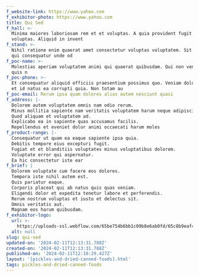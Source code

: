 ```yaml
---
f_website-link: https://www.yahoo.com
f_exhibitor-photo: https://www.yahoo.com
title: Qui Sed
f_hall: >-
  Minima maiores laboriosam rem et et voluptas. A quia provident fugit non in
  voluptas. Aliquid in invent
f_stand: >-
  Nihil ratione enim quaerat amet consectetur voluptas voluptatem. Sit dolorum
  qui consequatur unde od
f_poc-name: >-
  Molestias aperiam voluptatem animi qui quaerat quibusdam. Qui non veniam dolor
  quis n
f_poc-phone: >-
  Et consequatur aliquid officiis praesentium possimus quo. Veniam dolor nobis
  et id natus ea corrupti quia. Non totam au
f_poc-email: Rerum ipsa quam dolores alias autem nesciunt quasi
f_address: |-
  Dolorem autem voluptatem omnis nam odio rerum.
  Minus mollitia sapiente nam veritatis voluptatem harum neque adipisci.
  Quod aliquam et voluptatem ad.
  Explicabo ea in sapiente quas accusamus facilis.
  Repellendus et eveniet dolor animi occaecati harum moles
f_product-range: |-
  Consequatur ut quam ea eaque sapiente ipsa quia.
  Debitis tempore eius excepturi fugit.
  Fugiat et et blanditiis voluptates minus voluptatibus dolorem.
  Voluptate error qui aspernatur.
  Ea hic consectetur iste ear
f_brief: |
  Dolorem voluptate cum facere eos dolores.
  Tempora iste nihil autem est.
  Quis pariatur eaque.
  Corporis placeat qui ab natus quis quas veniam.
  Eligendi dolor et expedita tenetur labore et perferendis.
  Rerum nostrum voluptas et iusto et delectus sit.
  Omnis veritatis aut.
  Magnam eos harum quibusdam.
f_exhibitor-logo:
  url: >-
    https://uploads-ssl.webflow.com/65be754b6bb1c09b8e6ab0fd/65c8b9eaf42e3146e4ad36d6_image3.jpeg
  alt: null
slug: qui-sed
updated-on: '2024-02-11T12:13:31.788Z'
created-on: '2024-02-11T12:13:31.788Z'
published-on: '2024-02-11T12:18:29.427Z'
layout: '[pickles-and-dried-canned-foods].html'
tags: pickles-and-dried-canned-foods
---
```



